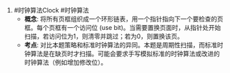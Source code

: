 1. #时钟算法Clock  #时钟算法
	*   **概念**: 将所有页框组织成一个环形链表，用一个指针指向下一个要检查的页框。每个页框有一个访问位 (use bit)。当需要置换页面时，从指针处开始扫描，若访问位为1，则清零并跳过；若为0，则置换该页。
    *   **考点**: 对比本题策略和标准时钟算法的异同。本题是周期性扫描，而标准时钟算法是在缺页时才扫描。可能会要求手写模拟标准的时钟算法或改进的时钟算法（例如增加修改位）。